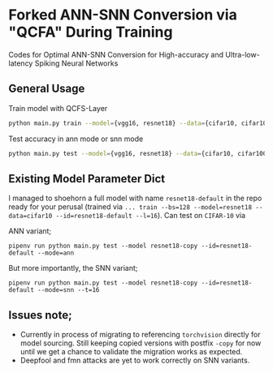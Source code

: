 # Forked ANN-SNN Conversion via "QCFA" During Training
Codes for Optimal ANN-SNN Conversion for High-accuracy and Ultra-low-latency Spiking Neural Networks

## General Usage

Train model with QCFS-Layer 

```bash
python main.py train --model={vgg16, resnet18} --data={cifar10, cifar100, imagenet} --id=YOUR_MODEL_NAME --l={1,..., 8}
```
Test accuracy in ann mode or snn mode

```bash
python main.py test --model={vgg16, resnet18} --data={cifar10, cifar100, imagenet} --id=YOUR_MODEL_NAME --mode={ann, snn} --t={1, ..., 8}
```
## Existing Model Parameter Dict
I managed to shoehorn a full model with name `resnet18-default` in the repo ready for your perusal (trained via `... train --bs=128 --model=resnet18 --data=cifar10 --id=resnet18-default --l=16`). Can test on `CIFAR-10` via

ANN variant;
```
pipenv run python main.py test --model resnet18-copy --id=resnet18-default --mode=ann
```

But more importantly, the SNN variant;
```
pipenv run python main.py test --model resnet18-copy --id=resnet18-default --mode=snn --t=16
```

## Issues note;
- Currently in process of migrating to referencing `torchvision` directly for model sourcing. Still keeping copied versions with postfix `-copy` for now until we get a chance to validate the migration works as expected.
- Deepfool and fmn attacks are yet to work correctly on SNN variants.
